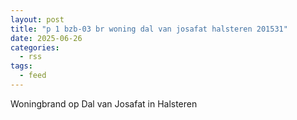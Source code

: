 ```yaml
---
layout: post
title: "p 1 bzb-03 br woning dal van josafat halsteren 201531"
date: 2025-06-26
categories: 
  - rss
tags: 
  - feed
---
```


Woningbrand op Dal van Josafat in Halsteren
